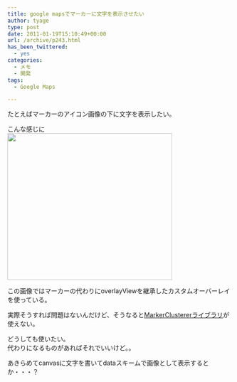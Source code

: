 ```yaml
---
title: google mapsでマーカーに文字を表示させたい
author: tyage
type: post
date: 2011-01-19T15:10:49+00:00
url: /archive/p243.html
has_been_twittered:
  - yes
categories:
  - メモ
  - 開発
tags:
  - Google Maps

---
```

<p>たとえばマーカーのアイコン画像の下に文字を表示したい。</p>
<p>こんな感じに<br />
<a href="https://blog.tyage.net/wp-content/uploads/2011/01/maps.png"><img data-attachment-id="244" data-permalink="https://blog.tyage.net/?attachment_id=244" data-orig-file="https://blog.tyage.net/wp-content/uploads/2011/01/maps.png" data-orig-size="370,330" data-comments-opened="1" data-image-meta="{&quot;aperture&quot;:&quot;0&quot;,&quot;credit&quot;:&quot;&quot;,&quot;camera&quot;:&quot;&quot;,&quot;caption&quot;:&quot;&quot;,&quot;created_timestamp&quot;:&quot;0&quot;,&quot;copyright&quot;:&quot;&quot;,&quot;focal_length&quot;:&quot;0&quot;,&quot;iso&quot;:&quot;0&quot;,&quot;shutter_speed&quot;:&quot;0&quot;,&quot;title&quot;:&quot;&quot;,&quot;orientation&quot;:&quot;0&quot;}" data-image-title="maps" data-image-description="" data-medium-file="https://blog.tyage.net/wp-content/uploads/2011/01/maps.png" data-large-file="https://blog.tyage.net/wp-content/uploads/2011/01/maps.png" src="https://blog.tyage.net/wp-content/uploads/2011/01/maps.png" alt="" title="maps" width="370" height="330" class="alignnone size-full wp-image-244" /></a></p>
<p>この画像ではマーカーの代わりにoverlayViewを継承したカスタムオーバーレイを使っている。</p>
<p>実際そうすれば問題はないんだけど、そうなると<a href='http://google-maps-utility-library-v3.googlecode.com/svn/trunk/markerclusterer/docs/reference.html'>MarkerClustererライブラリ</a>が使えない。</p>
<p>どうしても使いたい。<br />
代わりになるものがあればそれでいいけど。。</p>
<p>あきらめてcanvasに文字を書いてdataスキームで画像として表示するとか・・・？</p>
